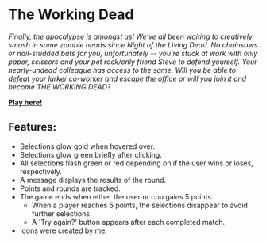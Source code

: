 # The Working Dead
*Finally, the apocalypse is amongst us! We've all been waiting to creatively smash in some zombie heads since Night of the Living Dead. No chainsaws or nail-studded bats for you, unfortunately -- you're stuck at work with only paper, scissors and your pet rock/only friend Steve to defend yourself. Your nearly-undead colleague has access to the same. Will you be able to defeat your lurker co-worker and escape the office or will you join it and become THE WORKING DEAD?*  
  
**[Play here!](https://woahjo.github.io/the-working-dead/)**  
  
## Features: 
- Selections glow gold when hovered over.  
- Selections glow green briefly after clicking.  
- All selections flash green or red depending on if the user wins or loses, respectively.  
- A message displays the results of the round.  
- Points and rounds are tracked.
- The game ends when either the user or cpu gains 5 points.  
  - When a player reaches 5 points, the selections disappear to avoid further selections.
  - A 'Try again?' button appears after each completed match.  
- Icons were created by me.
